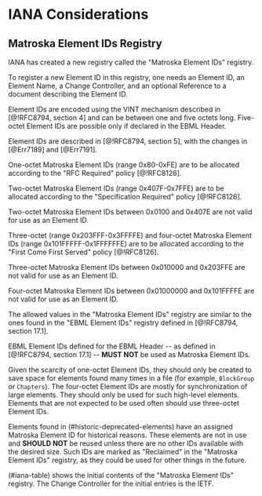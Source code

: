 # IANA Considerations

## Matroska Element IDs Registry

IANA has created a new registry called the "Matroska Element IDs"
registry.

To register a new Element ID in this registry, one needs an Element ID, an
Element Name, a Change Controller, and an
optional Reference to a document describing the Element ID.

Element IDs are encoded
using the VINT mechanism described in [@!RFC8794, section 4] and can be between
one and five octets long. Five-octet Element IDs are possible
only if declared in the EBML Header.

Element IDs are described in [@!RFC8794, section 5], with the changes in [@Err7189] and [@Err7191].

One-octet Matroska Element IDs (range 0x80-0xFE) are to be allocated according to the "RFC Required" policy [@!RFC8126].

Two-octet Matroska Element IDs (range 0x407F-0x7FFE) are to be allocated according to the "Specification Required" policy [@!RFC8126].

Two-octet Matroska Element IDs between 0x0100 and 0x407E are not valid for use as an Element ID.

Three-octet (range 0x203FFF-0x3FFFFE) and four-octet Matroska Element IDs (range 0x101FFFFF-0x1FFFFFFE) are to be allocated according to the "First Come First Served" policy [@!RFC8126].

Three-octet Matroska Element IDs between 0x010000 and 0x203FFE are not valid for use as an Element ID.

Four-octet Matroska Element IDs between 0x01000000 and 0x101FFFFE are not valid for use as an Element ID.

The allowed values in the "Matroska Element IDs" registry are similar to the ones found
in the "EBML Element IDs" registry defined in [@!RFC8794, section 17.1].

EBML Element IDs defined for the EBML Header -- as defined in [@!RFC8794, section 17.1] -- **MUST NOT** be used as Matroska Element IDs.

Given the scarcity of one-octet Element IDs, they should only be created
to save space for elements found many times in a file (for example, `BlockGroup`
or `Chapters`). The four-octet Element IDs are mostly for synchronization of
large elements.  They should only be used for such high-level elements.
Elements that are not expected to be used often should use three-octet Element
IDs.

Elements found in (#historic-deprecated-elements) have an assigned Matroska Element ID for historical reasons.
These elements are not in use and **SHOULD NOT** be reused unless there are no other IDs available with the desired size.
Such IDs are marked as "Reclaimed" in the "Matroska Element IDs" registry, as they could be used for other things in the future.

(#iana-table) shows the initial contents of the "Matroska Element IDs" registry.
The Change Controller for the initial entries is the IETF.

